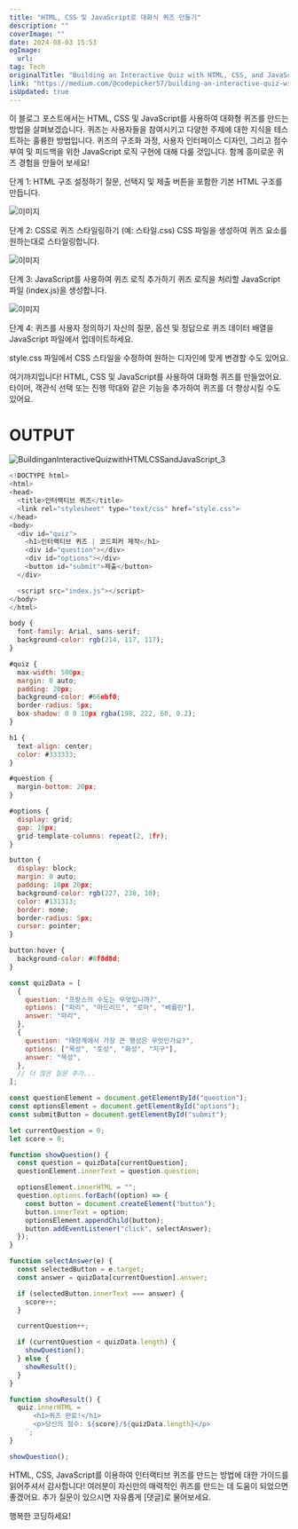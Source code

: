 ```yaml
---
title: "HTML, CSS 및 JavaScript로 대화식 퀴즈 만들기"
description: ""
coverImage: ""
date: 2024-08-03 15:53
ogImage:
  url:
tag: Tech
originalTitle: "Building an Interactive Quiz with HTML, CSS, and JavaScript"
link: "https://medium.com/@codepicker57/building-an-interactive-quiz-with-html-css-and-javascript-efe9bd8129e2"
isUpdated: true
---
```


이 블로그 포스트에서는 HTML, CSS 및 JavaScript를 사용하여 대화형 퀴즈를 만드는 방법을 살펴보겠습니다. 퀴즈는 사용자들을 참여시키고 다양한 주제에 대한 지식을 테스트하는 훌륭한 방법입니다. 퀴즈의 구조화 과정, 사용자 인터페이스 디자인, 그리고 점수 부여 및 피드백을 위한 JavaScript 로직 구현에 대해 다룰 것입니다. 함께 흥미로운 퀴즈 경험을 만들어 보세요!

단계 1: HTML 구조 설정하기
질문, 선택지 및 제출 버튼을 포함한 기본 HTML 구조를 만듭니다.

![이미지](/assets/img/BuildinganInteractiveQuizwithHTMLCSSandJavaScript_0.png)

단계 2: CSS로 퀴즈 스타일링하기
(예: 스타일.css) CSS 파일을 생성하여 퀴즈 요소를 원하는대로 스타일링합니다.

<!-- seedividend - 사각형 -->

<ins class="adsbygoogle"
     style="display:block"
     data-ad-client="ca-pub-4877378276818686"
     data-ad-slot="1898504329"
     data-ad-format="auto"
     data-full-width-responsive="true"></ins>

<script>
     (adsbygoogle = window.adsbygoogle || []).push({});
</script>

![이미지](/assets/img/BuildinganInteractiveQuizwithHTMLCSSandJavaScript_1.png)

단계 3: JavaScript를 사용하여 퀴즈 로직 추가하기
퀴즈 로직을 처리할 JavaScript 파일 (index.js)을 생성합니다.

![이미지](/assets/img/BuildinganInteractiveQuizwithHTMLCSSandJavaScript_2.png)

단계 4: 퀴즈를 사용자 정의하기
자신의 질문, 옵션 및 정답으로 퀴즈 데이터 배열을 JavaScript 파일에서 업데이트하세요.

<!-- seedividend - 사각형 -->

<ins class="adsbygoogle"
     style="display:block"
     data-ad-client="ca-pub-4877378276818686"
     data-ad-slot="1898504329"
     data-ad-format="auto"
     data-full-width-responsive="true"></ins>

<script>
     (adsbygoogle = window.adsbygoogle || []).push({});
</script>

style.css 파일에서 CSS 스타일을 수정하여 원하는 디자인에 맞게 변경할 수도 있어요.

여기까지입니다! HTML, CSS 및 JavaScript를 사용하여 대화형 퀴즈를 만들었어요. 타이머, 객관식 선택 또는 진행 막대와 같은 기능을 추가하여 퀴즈를 더 향상시킬 수도 있어요.

# OUTPUT

![BuildinganInteractiveQuizwithHTMLCSSandJavaScript_3](/assets/img/BuildinganInteractiveQuizwithHTMLCSSandJavaScript_3.png)

<!-- seedividend - 사각형 -->

<ins class="adsbygoogle"
     style="display:block"
     data-ad-client="ca-pub-4877378276818686"
     data-ad-slot="1898504329"
     data-ad-format="auto"
     data-full-width-responsive="true"></ins>

<script>
     (adsbygoogle = window.adsbygoogle || []).push({});
</script>

```js
<!DOCTYPE html>
<html>
<head>
  <title>인터랙티브 퀴즈</title>
  <link rel="stylesheet" type="text/css" href="style.css">
</head>
<body>
  <div id="quiz">
    <h1>인터랙티브 퀴즈 | 코드피커 제작</h1>
    <div id="question"></div>
    <div id="options"></div>
    <button id="submit">제출</button>
  </div>

  <script src="index.js"></script>
</body>
</html>
```

```js
body {
  font-family: Arial, sans-serif;
  background-color: rgb(214, 117, 117);
}

#quiz {
  max-width: 500px;
  margin: 0 auto;
  padding: 20px;
  background-color: #66ebf0;
  border-radius: 5px;
  box-shadow: 0 0 10px rgba(198, 222, 60, 0.2);
}

h1 {
  text-align: center;
  color: #333333;
}

#question {
  margin-bottom: 20px;
}

#options {
  display: grid;
  gap: 10px;
  grid-template-columns: repeat(2, 1fr);
}

button {
  display: block;
  margin: 0 auto;
  padding: 10px 20px;
  background-color: rgb(227, 238, 10);
  color: #131313;
  border: none;
  border-radius: 5px;
  cursor: pointer;
}

button:hover {
  background-color: #8f8d8d;
}
```

```js
const quizData = [
  {
    question: "프랑스의 수도는 무엇입니까?",
    options: ["파리", "마드리드", "로마", "베를린"],
    answer: "파리",
  },
  {
    question: "태양계에서 가장 큰 행성은 무엇인가요?",
    options: ["목성", "토성", "화성", "지구"],
    answer: "목성",
  },
  // 더 많은 질문 추가...
];

const questionElement = document.getElementById("question");
const optionsElement = document.getElementById("options");
const submitButton = document.getElementById("submit");

let currentQuestion = 0;
let score = 0;

function showQuestion() {
  const question = quizData[currentQuestion];
  questionElement.innerText = question.question;

  optionsElement.innerHTML = "";
  question.options.forEach((option) => {
    const button = document.createElement("button");
    button.innerText = option;
    optionsElement.appendChild(button);
    button.addEventListener("click", selectAnswer);
  });
}

function selectAnswer(e) {
  const selectedButton = e.target;
  const answer = quizData[currentQuestion].answer;

  if (selectedButton.innerText === answer) {
    score++;
  }

  currentQuestion++;

  if (currentQuestion < quizData.length) {
    showQuestion();
  } else {
    showResult();
  }
}

function showResult() {
  quiz.innerHTML = `
      <h1>퀴즈 완료!</h1>
      <p>당신의 점수: ${score}/${quizData.length}</p>
    `;
}

showQuestion();
```

HTML, CSS, JavaScript를 이용하여 인터랙티브 퀴즈를 만드는 방법에 대한 가이드를 읽어주셔서 감사합니다! 여러분이 자신만의 매력적인 퀴즈를 만드는 데 도움이 되었으면 좋겠어요. 추가 질문이 있으시면 자유롭게 [댓글]로 물어보세요.

<!-- seedividend - 사각형 -->

<ins class="adsbygoogle"
     style="display:block"
     data-ad-client="ca-pub-4877378276818686"
     data-ad-slot="1898504329"
     data-ad-format="auto"
     data-full-width-responsive="true"></ins>

<script>
     (adsbygoogle = window.adsbygoogle || []).push({});
</script>

행복한 코딩하세요!
